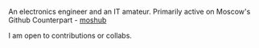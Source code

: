 An electronics engineer and an IT amateur. 
Primarily active on Moscow's Github Counterpart - [moshub](https://hub.mos.ru/vladzodchey)

I am open to contributions or collabs.
